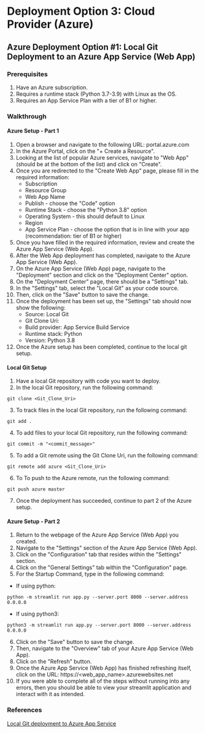 # Deployment Option 3: Cloud Provider (Azure)

## Azure Deployment Option #1: Local Git Deployment to an Azure App Service (Web App)

### Prerequisites
1. Have an Azure subscription.
2. Requires a runtime stack (Python 3.7-3.9) with Linux as the OS.
3. Requires an App Service Plan with a tier of B1 or higher.

### Walkthrough

#### Azure Setup - Part 1
1. Open a browser and navigate to the following URL: portal.azure.com
2. In the Azure Portal, click on the "+ Create a Resource".
3. Looking at the list of popular Azure services, navigate to "Web App" (should be at the bottom of the list) and click on "Create".
4. Once you are redirected to the "Create Web App" page, please fill in the required information:
    - Subscription
    - Resource Group
    - Web App Name
    - Publish - choose the "Code" option
    - Runtime Stack - choose the "Python 3.8" option
    - Operating System - this should default to Linux
    - Region
    - App Service Plan - choose the option that is in line with your app (recommendation: tier of B1 or higher)
5. Once you have filled in the required information, review and create the Azure App Service (Web App).
6. After the Web App deployment has completed, navigate to the Azure App Service (Web App).
7. On the Azure App Service (Web App) page, navigate to the "Deployment" section and click on the "Deployment Center" option.
8. On the "Deployment Center" page, there should be a "Settings" tab.
9. In the "Settings" tab, select the "Local Git" as your code source.
10. Then, click on the "Save" button to save the change.
11. Once the deployment has been set up, the "Settings" tab should now show the following:
    - Source: Local Git
    - Git Clone Uri: <Uri>
    - Build provider: App Service Build Service
    - Runtime stack: Python
    - Version: Python 3.8
12. Once the Azure setup has been completed, continue to the local git setup.

#### Local Git Setup
1. Have a local Git repository with code you want to deploy.
2. In the local Git repository, run the following command:
```
git clone <Git_Clone_Uri>
```
3. To track files in the local Git repository, run the following command:
```
git add .
```
4. To add files to your local Git repository, run the following command:
```
git commit -m "<commit_message>"
```
5. To add a Git remote using the Git Clone Uri, run the following command:
```
git remote add azure <Git_Clone_Uri>
```
6. To To push to the Azure remote, run the following command:
```
git push azure master
```
7. Once the deployment has succeeded, continue to part 2 of the Azure setup.

#### Azure Setup - Part 2
1. Return to the webpage of the Azure App Service (Web App) you created.
2. Navigate to the "Settings" section of the Azure App Service (Web App).
3. Click on the "Configuration" tab that resides within the "Settings" section.
4. Click on the "General Settings" tab within the "Configuration" page.
5. For the Startup Command, type in the following command: <br />
- If using python:
```
python -m streamlit run app.py --server.port 8000 --server.address 0.0.0.0
```
- If using python3:
```
python3 -m streamlit run app.py --server.port 8000 --server.address 0.0.0.0
```
6. Click on the "Save" button to save the change.
7. Then, navigate to the "Overview" tab of your Azure App Service (Web App).
8. Click on the "Refresh" button.
9. Once the Azure App Service (Web App) has finished refreshing itself, click on the URL: https://<web_app_name>.azurewebsites.net
10. If you were able to complete all of the steps without running into any errors, then you should be able to view your streamlit application and interact with it as intended.

### References
[Local Git deployment to Azure App Service](https://docs.microsoft.com/en-us/azure/app-service/deploy-local-git?tabs=cli)